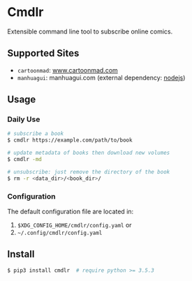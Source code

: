 # Cmdlr

Extensible command line tool to subscribe online comics.



## Supported Sites

- `cartoonmad`: www.cartoonmad.com
- `manhuagui`: manhuagui.com (external dependency: [nodejs](https://nodejs.org))



## Usage

### Daily Use

```sh
# subscribe a book
$ cmdlr https://example.com/path/to/book

# update metadata of books then download new volumes
$ cmdlr -md

# unsubscribe: just remove the directory of the book
$ rm -r <data_dir>/<book_dir>/
```


### Configuration

The default configuration file are located in:

1. `$XDG_CONFIG_HOME/cmdlr/config.yaml` or
2. `~/.config/cmdlr/config.yaml`



## Install

```sh
$ pip3 install cmdlr  # require python >= 3.5.3
```
